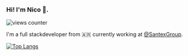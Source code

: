 ### Hi! I'm Nico 👋.
![views counter](https://komarev.com/ghpvc/?username=nicolas-sabbatini&style=for-the-badge)

I'm a full stackdeveloper from :argentina: currently working at [@SantexGroup](https://santexgroup.com/).

[![Top Langs](https://github-readme-stats.vercel.app/api/top-langs/?username=nicolas-sabbatini&layout=compact)](https://github.com/anuraghazra/github-readme-stats)

<!--
- 🔭 I’m currently working on ...
- 🌱 I’m currently learning ...
- 👯 I’m looking to collaborate on ...
- 🤔 I’m looking for help with ...
- 💬 Ask me about ...
- 📫 How to reach me: ...
- 😄 Pronouns: ...
- ⚡ Fun fact: ...
-->

